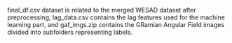 final_df.csv dataset is related to the merged WESAD dataset after preprocessing, lag_data.csv contains the lag features used for the machine learning part, and gaf_imgs.zip contains the GRamian Angular Field images divided into subfolders representing labels.

